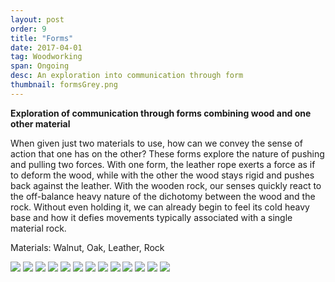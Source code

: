 ```yaml
---
layout: post
order: 9
title: "Forms"
date: 2017-04-01
tag: Woodworking
span: Ongoing
desc: An exploration into communication through form
thumbnail: formsGrey.png
---
```


**Exploration of communication through forms combining wood and one other material**

When given just two materials to use, how can we convey the sense of action that one has on the other? These forms explore the nature of pushing and pulling two forces. With one form, the leather rope exerts a force as if to deform the wood, while with the other the wood stays rigid and pushes back against the leather. With the wooden rock, our senses quickly react to the off-balance heavy nature of the dichotomy between the wood and the rock. Without even holding it, we can already begin to feel its cold heavy base and how it defies movements typically associated with a single material rock.  

Materials: Walnut, Oak, Leather, Rock 

<div>
<img src="../img/forms/form%201.JPG">
<img src="../img/forms/form%202.JPG">
<img src="../img/forms/form%203.JPG">
<img src="../img/forms/form%204.JPG">
<img src="../img/forms/form%205.JPG">
<img src="../img/forms/form%206.JPG">
<img src="../img/forms/form%207.JPG">
<img src="../img/forms/form%208.JPG">
<img src="../img/forms/form%209.JPG">
<img src="../img/forms/form%2010.JPG">
<img src="../img/forms/form%2011.JPG">
<img src="../img/forms/form%2012.JPG">
<img src="../img/forms/form%2013.JPG">
</div>
